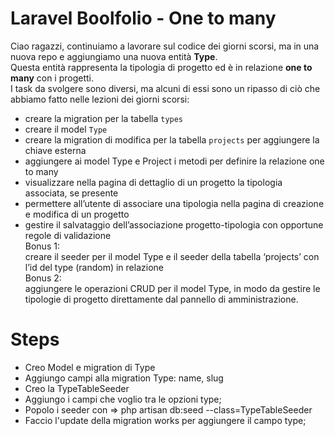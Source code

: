# Laravel Boolfolio - One to many

Ciao ragazzi,
continuiamo a lavorare sul codice dei giorni scorsi, ma in una nuova repo e aggiungiamo una nuova entità **Type**. <br>
Questa entità rappresenta la tipologia di progetto ed è in relazione **one to many** con i progetti.<br>
I task da svolgere sono diversi, ma alcuni di essi sono un ripasso di ciò che abbiamo fatto nelle lezioni dei giorni scorsi:<br>
- creare la migration per la tabella `types`<br>
- creare il model `Type`<br>
- creare la migration di modifica per la tabella `projects` per aggiungere la chiave esterna<br>
- aggiungere ai model Type e Project i metodi per definire la relazione one to many<br>
- visualizzare nella pagina di dettaglio di un progetto la tipologia associata, se presente<br>
- permettere all’utente di associare una tipologia nella pagina di creazione e modifica di un progetto<br>
- gestire il salvataggio dell’associazione progetto-tipologia con opportune regole di validazione<br>
Bonus 1:<br>
creare il seeder per il model Type e il seeder della tabella ‘projects’ con l’id del type (random) in relazione<br>
Bonus 2:<br>
aggiungere le operazioni CRUD per il model Type, in modo da gestire le tipologie di progetto direttamente dal pannello di amministrazione.

# Steps
- Creo Model e migration di Type
- Aggiungo campi alla migration Type: name, slug
- Creo la TypeTableSeeder
- Aggiungo i campi che voglio tra le opzioni type;
- Popolo i seeder con => php artisan db:seed --class=TypeTableSeeder   
- Faccio l'update della migration works per aggiungere il campo type;
